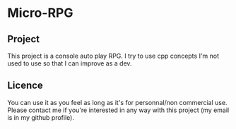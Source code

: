 # Micro-RPG

## Project

This project is a console auto play RPG.
I try to use cpp concepts I'm not used to use so that I can improve as a dev.

## Licence

You can use it as you feel as long as it's for personnal/non commercial use.
Please contact me if you're interested in any way with this project (my email is in my github profile).
